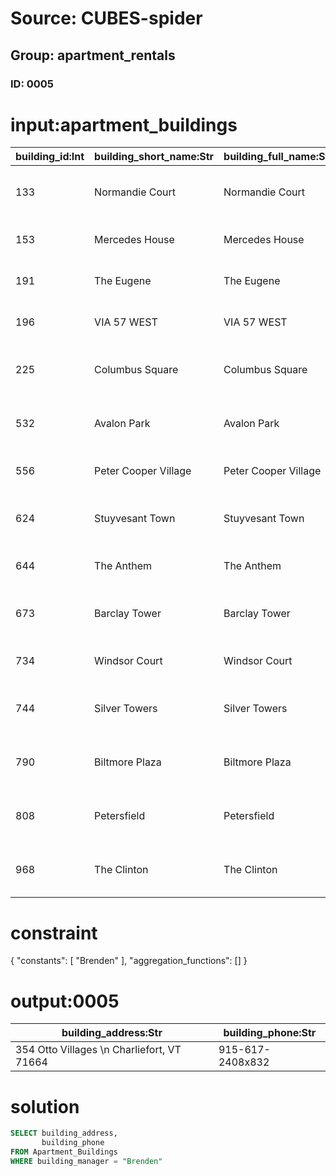 # Source: CUBES-spider
## Group: apartment_rentals
### ID: 0005

# input:apartment_buildings

| building_id:Int | building_short_name:Str | building_full_name:Str | building_description:Str | building_address:Str | building_manager:Str | building_phone:Str |
|---|---|---|---|---|---|---|
| 133 | Normandie Court | Normandie Court | Studio | 7950 Casper Vista Apt. 176 \n Marquiseberg, CA 70496 | Emma | (948)040-1064x387 |
| 153 | Mercedes House | Mercedes House | Studio | 354 Otto Villages \n Charliefort, VT 71664 | Brenden | 915-617-2408x832 |
| 191 | The Eugene | The Eugene | Flat | 71537 Gorczany Inlet \n Wisozkburgh, AL 08256 | Melyssa | (609)946-0491 |
| 196 | VIA 57 WEST | VIA 57 WEST | Studio | 959 Ethel Viaduct \n West Efrainburgh, DE 40074 | Kathlyn | 681.772.2454 |
| 225 | Columbus Square | Columbus Square | Studio | 0703 Danika Mountains Apt. 362 \n Mohrland, AL 56839-5028 | Kyle | 1-724-982-9507x640 |
| 532 | Avalon Park | Avalon Park | Duplex | 6827 Kessler Parkway Suite 908 \n Ahmedberg, WI 48788 | Albert | 376-017-3538 |
| 556 | Peter Cooper Village | Peter Cooper Village | Flat | 861 Narciso Glens Suite 392 \n East Ottis, ND 73970 | Darlene | 1-224-619-0295x13195 |
| 624 | Stuyvesant Town | Stuyvesant Town | Studio | 101 Queenie Mountains Suite 619 \n New Korbinmouth, KS 88726-1376 | Marie | (145)411-6406 |
| 644 | The Anthem | The Anthem | Flat | 50804 Mason Isle Suite 844 \n West Whitney, ID 66511 | Ewald | (909)086-5221x3455 |
| 673 | Barclay Tower | Barclay Tower | Flat | 1579 Runte Forges Apt. 548 \n Leuschkeland, OK 12009-8683 | Rogers | 1-326-267-3386x613 |
| 734 | Windsor Court | Windsor Court | Studio | 601 Graham Roads \n Port Luz, VA 29660-6703 | Olaf | (480)480-7401 |
| 744 | Silver Towers | Silver Towers | Flat | 1844 Armstrong Stravenue Suite 853 \n Myrnatown, CT 13528 | Claude | 1-667-728-2287x3158 |
| 790 | Biltmore Plaza | Biltmore Plaza | Duplex | 489 Josh Orchard Apt. 998 \n Sipesview, DE 69053 | Sydni | 544-148-5565x2847 |
| 808 | Petersfield | Petersfield | Studio | 54686 Christopher Circles Apt. 321 \n Daytonland, ID 88081-3991 | Juvenal | 318-398-8140 |
| 968 | The Clinton | The Clinton | Flat | 012 Arnoldo Mountain \n Gerholdland, ID 23342 | Holly | 1-605-511-1973x25011 |

# constraint

{
  "constants": [
    "Brenden"
  ],
  "aggregation_functions": []
}

# output:0005

| building_address:Str | building_phone:Str |
|---|---|
| 354 Otto Villages \n Charliefort, VT 71664 | 915-617-2408x832 |

# solution

```sql
SELECT building_address,
       building_phone
FROM Apartment_Buildings
WHERE building_manager = "Brenden"
```
